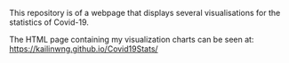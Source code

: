 This repository is of a webpage that displays several visualisations for the statistics of Covid-19.

The HTML page containing my visualization charts can be seen at: https://kailinwng.github.io/Covid19Stats/
